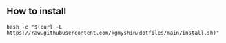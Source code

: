 ## How to install

```
bash -c "$(curl -L https://raw.githubusercontent.com/kgmyshin/dotfiles/main/install.sh)"
```
